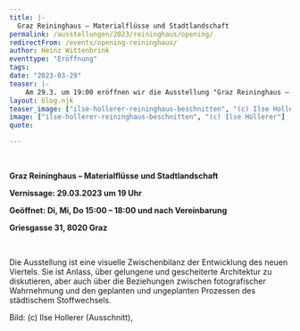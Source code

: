 ```yaml
---
title: |-
  Graz Reininghaus – Materialflüsse und Stadtlandschaft
permalink: /ausstellungen/2023/reininghaus/opening/
redirectFrom: /events/opening-reininghaus/
author: Heinz Wittenbrink
eventtype: "Eröffnung"
tags:
date: "2023-03-29"
teaser: |-
    Am 29.3. um 19:00 eröffnen wir die Ausstellung "Graz Reininghaus – Materialflüsse und Stadtlandschaft". Gut 20 Fotograf:innen haben sich an unserem Open Call für die Ausstellung beteiligt. Wir präsentieren die Arbeiten digital. Einige Bilder zeigen wir gedruckt als einen mehrstimmigen fotografischen Essay über das neue Viertel. Bei der Auswahl der gedruckten Bilder haben wir darauf geachtet, unterschiedliche Perspektiven hervozuheben. Die digitale Präsentation macht deutlich, dass viele Alternativen dazu möglich wären. 
layout: blog.njk
teaser_image: ["ilse-hollerer-reininghaus-beschnitten", "(c) Ilse Hollerer"]
image: ["ilse-hollerer-reininghaus-beschnitten", "(c) Ilse Hollerer"]
quote:

---
```

</br>


**Graz Reininghaus – Materialflüsse und Stadtlandschaft**

**Vernissage: 29.03.2023 um 19 Uhr**

**Geöffnet: Di, Mi, Do 15:00 – 18:00 und nach Vereinbarung**

**Griesgasse 31, 8020 Graz**

</br>

Die Ausstellung ist eine visuelle Zwischenbilanz der Entwicklung des neuen Viertels. Sie ist Anlass, über gelungene und gescheiterte Architektur zu diskutieren, aber auch über die Beziehungen zwischen fotografischer Wahrnehmung und den geplanten und ungeplanten Prozessen des städtischem Stoffwechsels. 

<div>
Bild: (c) Ilse Hollerer (Ausschnitt),
</div>
